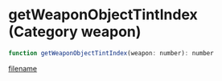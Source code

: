 # getWeaponObjectTintIndex (Category weapon)

```js
function getWeaponObjectTintIndex(weapon: number): number
```

[filename](getWeaponObjectTintIndex_m.md ':include')